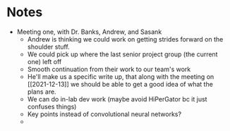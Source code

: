 # Notes
- Meeting one, with Dr. Banks, Andrew, and Sasank
	- Andrew is thinking we could work on getting strides forward on the shoulder stuff.
	- We could pick up where the last senior project group (the current one) left off
	- Smooth continuation from their work to our team's work
	- He'll make us a specific write up, that along with the meeting on [[2021-12-13]] we should be able to get a good idea of what the plans are.
	- We can do in-lab dev work (maybe avoid HiPerGator bc it just confuses things)
	- Key points instead of convolutional neural networks?
	- 